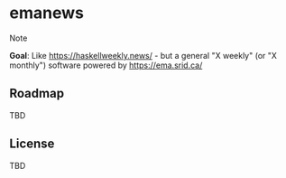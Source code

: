 # emanews

> [!NOTE]
> **Goal**: Like https://haskellweekly.news/ - but a general "X weekly" (or "X monthly") software powered by https://ema.srid.ca/

## Roadmap

TBD

## License

TBD
